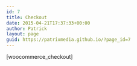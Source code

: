 ```yaml
---
id: 7
title: Checkout
date: 2015-04-21T17:37:33+00:00
author: Patrick
layout: page
guid: https://patrixmedia.github.io/?page_id=7
---
```

[woocommerce_checkout]